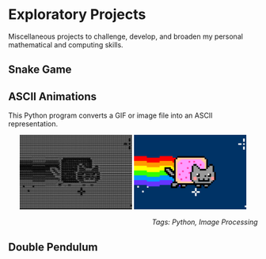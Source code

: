 # Exploratory Projects
Miscellaneous projects to challenge, develop, and broaden my personal mathematical and computing skills.

## Snake Game

## ASCII Animations

This Python program converts a GIF or image file into an ASCII representation.

<p align="center">
  <img src="https://github.com/zachchaney/Exploratory-Projects/blob/main/ASCII%20Animation/nyan_cat_ascii.gif" width="45%" />
  <img src="https://github.com/zachchaney/Exploratory-Projects/blob/main/ASCII%20Animation/nyan_cat.gif" width="45%" />
</p>

*<p align="right"> Tags: Python, Image Processing </p>*

## Double Pendulum

